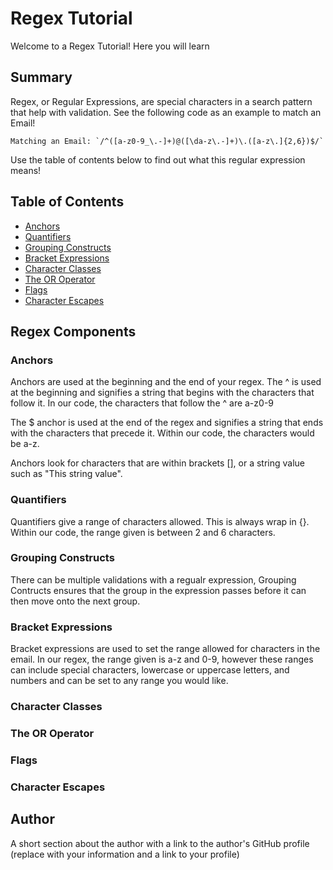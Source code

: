 # Regex Tutorial

Welcome to a Regex Tutorial! Here you will learn 

## Summary

Regex, or Regular Expressions, are special characters in a search pattern that help with validation. See the following code as an example to match an Email!

```
Matching an Email: `/^([a-z0-9_\.-]+)@([\da-z\.-]+)\.([a-z\.]{2,6})$/`
```
Use the table of contents below to find out what this regular expression means!

## Table of Contents

- [Anchors](#anchors)
- [Quantifiers](#quantifiers)
- [Grouping Constructs](#grouping-constructs)
- [Bracket Expressions](#bracket-expressions)
- [Character Classes](#character-classes)
- [The OR Operator](#the-or-operator)
- [Flags](#flags)
- [Character Escapes](#character-escapes)

## Regex Components

### Anchors

Anchors are used at the beginning and the end of your regex. The ^ is used at the beginning and signifies a string that begins with the characters that follow it. In our code, the characters that follow the ^ are a-z0-9

The $ anchor is used at the end of the regex and signifies a string that ends with the characters that precede it. Within our code, the characters would be a-z.

Anchors look for characters that are within brackets [], or a string value such as "This string value".

### Quantifiers

Quantifiers give a range of characters allowed. This is always wrap in {}. Within our code, the range given is between 2 and 6 characters.

### Grouping Constructs

There can be multiple validations with a regualr expression, Grouping Contructs ensures that the group in the expression passes before it can then move onto the next group.

### Bracket Expressions

Bracket expressions are used to set the range allowed for characters in the email. In our regex, the range given is a-z and 0-9, however these ranges can include special characters, lowercase or uppercase letters, and numbers and can be set to any range you would like.

### Character Classes

### The OR Operator

### Flags

### Character Escapes

## Author

A short section about the author with a link to the author's GitHub profile (replace with your information and a link to your profile)